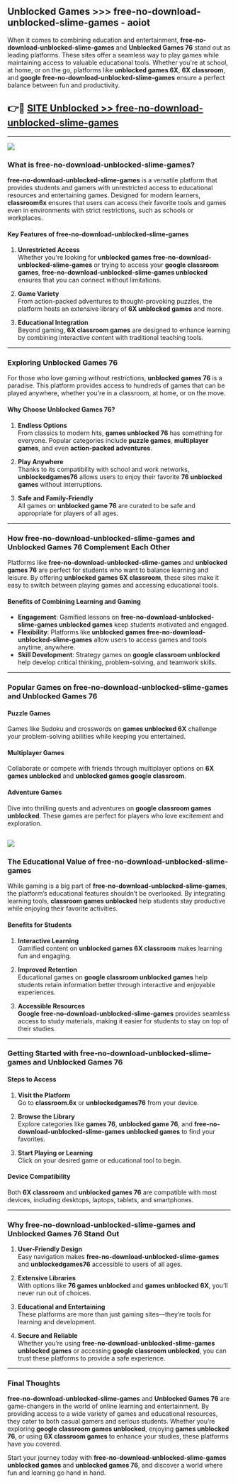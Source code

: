 ## Unblocked Games >>> free-no-download-unblocked-slime-games - aoiot 

When it comes to combining education and entertainment, **free-no-download-unblocked-slime-games** and **Unblocked Games 76** stand out as leading platforms. These sites offer a seamless way to play games while maintaining access to valuable educational tools. Whether you're at school, at home, or on the go, platforms like **unblocked games 6X**, **6X classroom**, and **google free-no-download-unblocked-slime-games** ensure a perfect balance between fun and productivity.
## 👉🔴 [SITE Unblocked >> free-no-download-unblocked-slime-games](http://unblockedgames.edu.pl?title=free-no-download-unblocked-slime-games&ref=24J)
---
<a href="http://unblockedgames.edu.pl?title=free-no-download-unblocked-slime-games&ref=24J/"><img src="https://github.com/user-attachments/assets/438f12ca-57a4-47a3-8ead-c64da593a1e5"/></a>
### What is free-no-download-unblocked-slime-games?  

**free-no-download-unblocked-slime-games** is a versatile platform that provides students and gamers with unrestricted access to educational resources and entertaining games. Designed for modern learners, **classroom6x** ensures that users can access their favorite tools and games even in environments with strict restrictions, such as schools or workplaces.  

#### Key Features of free-no-download-unblocked-slime-games  

1. **Unrestricted Access**  
   Whether you're looking for **unblocked games free-no-download-unblocked-slime-games** or trying to access your **google classroom games**, **free-no-download-unblocked-slime-games unblocked** ensures that you can connect without limitations.  

2. **Game Variety**  
   From action-packed adventures to thought-provoking puzzles, the platform hosts an extensive library of **6X unblocked games** and more.  

3. **Educational Integration**  
   Beyond gaming, **6X classroom games** are designed to enhance learning by combining interactive content with traditional teaching tools.  



---

### Exploring Unblocked Games 76  

For those who love gaming without restrictions, **unblocked games 76** is a paradise. This platform provides access to hundreds of games that can be played anywhere, whether you're in a classroom, at home, or on the move.  

#### Why Choose Unblocked Games 76?  

1. **Endless Options**  
   From classics to modern hits, **games unblocked 76** has something for everyone. Popular categories include **puzzle games**, **multiplayer games**, and even **action-packed adventures**.  

2. **Play Anywhere**  
   Thanks to its compatibility with school and work networks, **unblockedgames76** allows users to enjoy their favorite **76 unblocked games** without interruptions.  

3. **Safe and Family-Friendly**  
   All games on **unblocked game 76** are curated to be safe and appropriate for players of all ages.  

---

### How free-no-download-unblocked-slime-games and Unblocked Games 76 Complement Each Other  

Platforms like **free-no-download-unblocked-slime-games** and **unblocked games 76** are perfect for students who want to balance learning and leisure. By offering **unblocked games 6X classroom**, these sites make it easy to switch between playing games and accessing educational tools.  

#### Benefits of Combining Learning and Gaming  

- **Engagement**: Gamified lessons on **free-no-download-unblocked-slime-games unblocked games** keep students motivated and engaged.  
- **Flexibility**: Platforms like **unblocked games free-no-download-unblocked-slime-games** allow users to access games and tools anytime, anywhere.  
- **Skill Development**: Strategy games on **google classroom unblocked** help develop critical thinking, problem-solving, and teamwork skills.  

---

### Popular Games on free-no-download-unblocked-slime-games and Unblocked Games 76  

#### Puzzle Games  

Games like Sudoku and crosswords on **games unblocked 6X** challenge your problem-solving abilities while keeping you entertained.  

#### Multiplayer Games  

Collaborate or compete with friends through multiplayer options on **6X games unblocked** and **unblocked games google classroom**.  

#### Adventure Games  

Dive into thrilling quests and adventures on **google classroom games unblocked**. These games are perfect for players who love excitement and exploration.  

<a href="http://download.freeplayer.one?title=free-no-download-unblocked-slime-games&ref=23D/"><img src="https://github.com/user-attachments/assets/fe0c3e91-c8e1-489c-acf0-e2f614c12fb8"/></a>
---

### The Educational Value of free-no-download-unblocked-slime-games  

While gaming is a big part of **free-no-download-unblocked-slime-games**, the platform’s educational features shouldn’t be overlooked. By integrating learning tools, **classroom games unblocked** help students stay productive while enjoying their favorite activities.  

#### Benefits for Students  

1. **Interactive Learning**  
   Gamified content on **unblocked games 6X classroom** makes learning fun and engaging.  

2. **Improved Retention**  
   Educational games on **google classroom unblocked games** help students retain information better through interactive and enjoyable experiences.  

3. **Accessible Resources**  
   **Google free-no-download-unblocked-slime-games** provides seamless access to study materials, making it easier for students to stay on top of their studies.  

---

### Getting Started with free-no-download-unblocked-slime-games and Unblocked Games 76  

#### Steps to Access  

1. **Visit the Platform**  
   Go to **classroom.6x** or **unblockedgames76** from your device.  

2. **Browse the Library**  
   Explore categories like **games 76**, **unblocked game 76**, and **free-no-download-unblocked-slime-games unblocked games** to find your favorites.  

3. **Start Playing or Learning**  
   Click on your desired game or educational tool to begin.  

#### Device Compatibility  

Both **6X classroom** and **unblocked games 76** are compatible with most devices, including desktops, laptops, tablets, and smartphones.  

---

### Why free-no-download-unblocked-slime-games and Unblocked Games 76 Stand Out  

1. **User-Friendly Design**  
   Easy navigation makes **free-no-download-unblocked-slime-games** and **unblockedgames76** accessible to users of all ages.  

2. **Extensive Libraries**  
   With options like **76 games unblocked** and **games unblocked 6X**, you’ll never run out of choices.  

3. **Educational and Entertaining**  
   These platforms are more than just gaming sites—they’re tools for learning and development.  

4. **Secure and Reliable**  
   Whether you’re using **free-no-download-unblocked-slime-games unblocked games** or accessing **google classroom unblocked**, you can trust these platforms to provide a safe experience.  

---

### Final Thoughts  

**free-no-download-unblocked-slime-games** and **Unblocked Games 76** are game-changers in the world of online learning and entertainment. By providing access to a wide variety of games and educational resources, they cater to both casual gamers and serious students. Whether you’re exploring **google classroom games unblocked**, enjoying **games unblocked 76**, or using **6X classroom games** to enhance your studies, these platforms have you covered.  

Start your journey today with **free-no-download-unblocked-slime-games unblocked games** and **unblocked games 76**, and discover a world where fun and learning go hand in hand.  